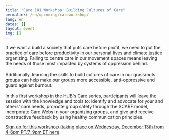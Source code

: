 ```yaml
---
title: "Care 101 Workshop: Building Cultures of Care"
permalink: /en/upcoming/careworkshop/
lang: en
dates: []
layout: event
img: []
---
```

If we want a build a society that puts care before profit, we need to put the practice of care before productivity in our personal lives and climate justice organizing. Failing to centre care in our movement spaces means leaving the needs of those most impacted by systems of oppression behind.\
\
Additionally, learning the skills to build cultures of care in our grassroots groups can help make our groups more accessible, anti-oppressive and guard against burnout.\
\
In this first workshop in the HUB's Care series, participants will leave the session with the knowledge and tools to: identify and advocate for your and others' care needs, promote group safety through the SCARF model, incorporate Care Webs in your organizing groups, and give and receive constructive feedback by using healthy communication principles. 

[S﻿ign up for this workshop (taking place on Wednesday, December 13th from 4-6pm PT/7-9pm ET here](https://us02web.zoom.us/meeting/register/tZ0qcO2vrjMuEtOd1Pfu8BMV5QQ2YLajrHRd)